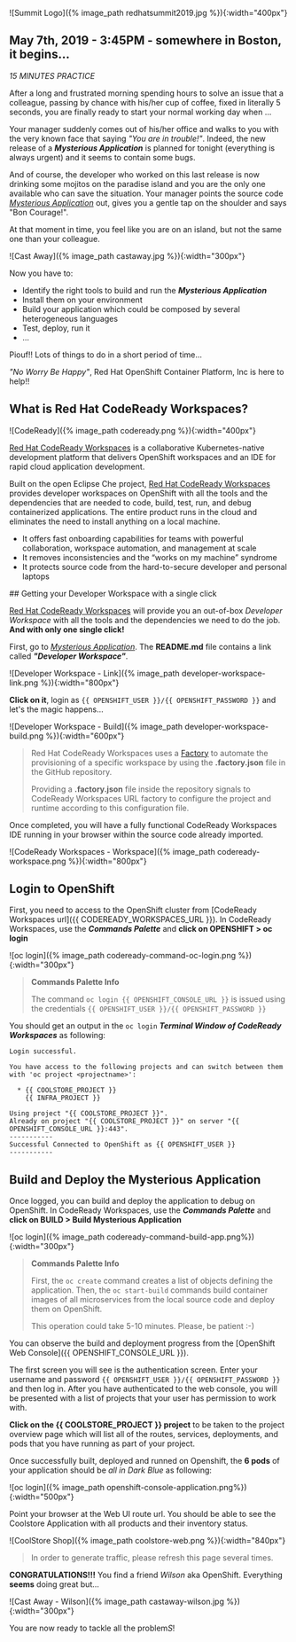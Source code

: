 ![Summit Logo]({% image_path redhatsummit2019.jpg %}){:width="400px"}

## May 7th, 2019 - 3:45PM - somewhere in Boston, it begins...

*15 MINUTES PRACTICE*

After a long and frustrated morning spending hours to solve an issue that a colleague, passing by chance with his/her cup of coffee, fixed in literally 5 seconds, you are finally ready to start your normal working day when ...

Your manager suddenly comes out of his/her office and walks to you with the very known face that saying *"You are in trouble!"*.
Indeed, the new release of a ***Mysterious Application*** is planned for tonight (everything is always urgent) and it seems to contain some bugs.

And of course, the developer who worked on this last release is now drinking some mojitos on the paradise island and you are the only one available who can save the situation. Your manager points the source code [*Mysterious Application*](https://github.com/mcouliba/cloud-native-labs/tree/debugging) out, gives you a gentle tap on the shoulder and says "Bon Courage!".

At that moment in time, you feel like you are on an island, but not the same one than your colleague.

![Cast Away]({% image_path castaway.jpg %}){:width="300px"}

Now you have to:

* Identify the right tools to build and run the ***Mysterious Application***
* Install them on your environment
* Build your application which could be composed by several heterogeneous languages
* Test, deploy, run it
* ...

Piouf!! Lots of things to do in a short period of time...

*"No Worry Be Happy"*, Red Hat OpenShift Container Platform, Inc is here to help!!

## What is Red Hat CodeReady Workspaces?

![CodeReady]({% image_path codeready.png %}){:width="400px"}

[Red Hat CodeReady Workspaces](https://developers.redhat.com/products/codeready-workspaces/overview/) is a collaborative Kubernetes-native development platform that delivers OpenShift workspaces and an IDE for rapid cloud application development.

Built on the open Eclipse Che project, [Red Hat CodeReady Workspaces](https://developers.redhat.com/products/codeready-workspaces/overview/) provides developer workspaces on OpenShift with all the tools and the dependencies that are needed to code, build, test, run, and debug containerized applications. The entire product runs in the cloud and eliminates the need to install anything on a local machine.

* It offers fast onboarding capabilities for teams with powerful collaboration, workspace automation, and management at scale
* It removes inconsistencies and the “works on my machine” syndrome
* It protects source code from the hard-to-secure developer and personal laptops

## Getting your Developer Workspace with a single click

[Red Hat CodeReady Workspaces](https://developers.redhat.com/products/codeready-workspaces/overview/) will provide you an out-of-box *Developer Workspace* with all the tools and the dependencies we need to do the job.
**And with only one single click!**

First, go to [*Mysterious Application*](https://github.com/mcouliba/cloud-native-labs/tree/debugging). The **README.md** file contains a link called ***"Developer Workspace"***. 

![Developer Workspace - Link]({% image_path developer-workspace-link.png %}){:width="800px"}

**Click on it**, login as `{{ OPENSHIFT_USER }}/{{ OPENSHIFT_PASSWORD }}` and let's the magic happens...

![Developer Workspace - Build]({% image_path developer-workspace-build.png %}){:width="600px"}

> Red Hat CodeReady Workspaces uses a [Factory](https://developers.redhat.com/crw-fmi#share_workspaces_with_factories) to automate the provisioning of a specific workspace by using the **.factory.json** file in the GitHub repository.
>
> Providing a **.factory.json** file inside the repository signals to CodeReady Workspaces URL factory to configure the project and runtime according to this configuration file.

Once completed, you will have a fully functional CodeReady Workspaces IDE running in your browser within the source code already imported.

![CodeReady Workspaces - Workspace]({% image_path codeready-workspace.png %}){:width="800px"}

## Login to OpenShift

First, you need to access to the OpenShift cluster from [CodeReady Workspaces url]({{ CODEREADY_WORKSPACES_URL }}).
In CodeReady Workspaces, use the ***Commands Palette*** and **click on OPENSHIFT > oc login**

![oc login]({% image_path codeready-command-oc-login.png %}){:width="300px"}

> **Commands Palette Info**
>
> The command `oc login {{ OPENSHIFT_CONSOLE_URL }}` is issued using the credentials `{{ OPENSHIFT_USER }}/{{ OPENSHIFT_PASSWORD }}`

You should get an output in the `oc login` ***Terminal Window of CodeReady Workspaces*** as following:

~~~shell
Login successful.
 
You have access to the following projects and can switch between them with 'oc project <projectname>':
 
  * {{ COOLSTORE_PROJECT }}
    {{ INFRA_PROJECT }}
 
Using project "{{ COOLSTORE_PROJECT }}".
Already on project "{{ COOLSTORE_PROJECT }}" on server "{{ OPENSHIFT_CONSOLE_URL }}:443".
-----------
Successful Connected to OpenShift as {{ OPENSHIFT_USER }}
-----------
~~~

## Build and Deploy the Mysterious Application

Once logged, you can build and deploy the application to debug  on OpenShift.
In CodeReady Workspaces, use the ***Commands Palette***  and **click on BUILD > Build Mysterious Application**

![oc login]({% image_path codeready-command-build-app.png%}){:width="300px"}

> **Commands Palette Info**
>
> First, the `oc create` command creates a list of objects defining the application. 
> Then, the `oc start-build` commands build container images of all microservices from the local source code 
> and deploy them on OpenShift.
>
> This operation could take 5-10 minutes. Please, be patient :-)

You can observe the build and deployment progress from the [OpenShift Web Console]({{ OPENSHIFT_CONSOLE_URL }}).

The first screen you will see is the authentication screen. Enter your username and password `{{ OPENSHIFT_USER }}/{{ OPENSHIFT_PASSWORD }}` and 
then log in. After you have authenticated to the web console, you will be presented with a
list of projects that your user has permission to work with. 

**Click on the {{ COOLSTORE_PROJECT }} project** to be taken to the project overview page
which will list all of the routes, services, deployments, and pods that you have
running as part of your project.

Once successfully built, deployed and runned on Openshift, the **6 pods** of your application should be *all in Dark Blue* as following:

![oc login]({% image_path openshift-console-application.png%}){:width="500px"}

Point your browser at the Web UI route url. You should be able to see the Coolstore Application with all 
products and their inventory status.

![CoolStore Shop]({% image_path coolstore-web.png %}){:width="840px"}

> In order to generate traffic, please refresh this page several times.

**CONGRATULATIONS!!!** You find a friend *Wilson* aka OpenShift. Everything **seems** doing great but... 

![Cast Away - Wilson]({% image_path castaway-wilson.jpg %}){:width="300px"}

You are now ready to tackle all the problem*S*!